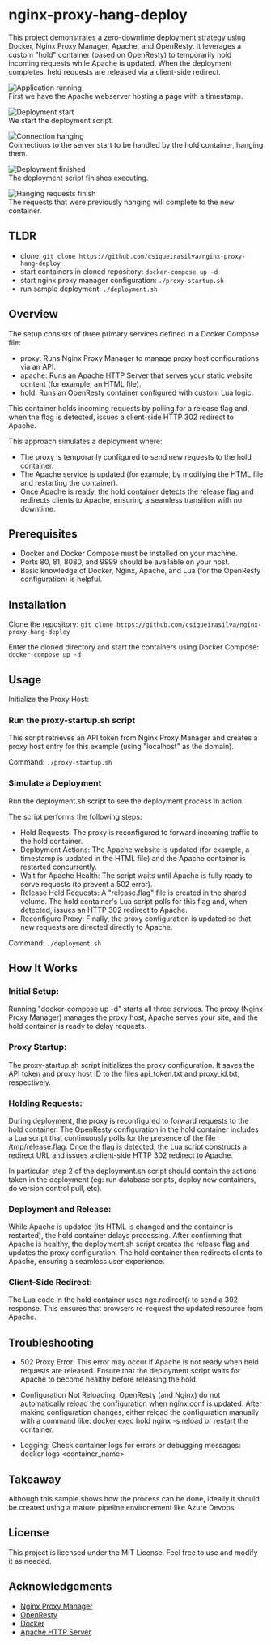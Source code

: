 # nginx-proxy-hang-deploy

This project demonstrates a zero-downtime deployment strategy using Docker, Nginx Proxy Manager, Apache, and OpenResty. It leverages a custom "hold" container (based on OpenResty) to temporarily hold incoming requests while Apache is updated. When the deployment completes, held requests are released via a client-side redirect.

![Application running](imgs/image.png)  
First we have the Apache webserver hosting a page with a timestamp.

![Deployment start](imgs/image-1.png)  
We start the deployment script.

![Connection hanging](imgs/image-2.png)  
Connections to the server start to be handled by the hold container, hanging them.

![Deployment finished](imgs/image-3.png)  
The deployment script finishes executing.

![Hanging requests finish](imgs/image-4.png)  
The requests that were previously hanging will complete to the new container.

## TLDR

- clone: ```git clone https://github.com/csiqueirasilva/nginx-proxy-hang-deploy```
- start containers in cloned repository: ```docker-compose up -d```
- start nginx proxy manager configuration: ```./proxy-startup.sh```
- run sample deployment: ```./deployment.sh```

##  Overview
The setup consists of three primary services defined in a Docker Compose file:

- proxy: Runs Nginx Proxy Manager to manage proxy host configurations via an API.
- apache: Runs an Apache HTTP Server that serves your static website content (for example, an HTML file).
- hold: Runs an OpenResty container configured with custom Lua logic.

This container holds incoming requests by polling for a release flag and, when the flag is detected, issues a client-side HTTP 302 redirect to Apache.

This approach simulates a deployment where:

- The proxy is temporarily configured to send new requests to the hold container.
- The Apache service is updated (for example, by modifying the HTML file and restarting the container).
- Once Apache is ready, the hold container detects the release flag and redirects clients to Apache, ensuring a seamless transition with no downtime.

## Prerequisites

- Docker and Docker Compose must be installed on your machine.
- Ports 80, 81, 8080, and 9999 should be available on your host.
- Basic knowledge of Docker, Nginx, Apache, and Lua (for the OpenResty configuration) is helpful.

## Installation 

Clone the repository: ```git clone https://github.com/csiqueirasilva/nginx-proxy-hang-deploy```

Enter the cloned directory and start the containers using Docker Compose: ```docker-compose up -d```

## Usage

Initialize the Proxy Host:

### Run the proxy-startup.sh script

This script retrieves an API token from Nginx Proxy Manager and creates a proxy host entry for this example (using "localhost" as the domain). 

Command: ```./proxy-startup.sh```

### Simulate a Deployment

Run the deployment.sh script to see the deployment process in action.

The script performs the following steps: 

- Hold Requests: The proxy is reconfigured to forward incoming traffic to the hold container. 
- Deployment Actions: The Apache website is updated (for example, a timestamp is updated in the HTML file) and the Apache container is restarted concurrently. 
- Wait for Apache Health: The script waits until Apache is fully ready to serve requests (to prevent a 502 error). 
- Release Held Requests: A "release.flag" file is created in the shared volume. The hold container's Lua script polls for this flag and, when detected, issues an HTTP 302 redirect to Apache. 
- Reconfigure Proxy: Finally, the proxy configuration is updated so that new requests are directed directly to Apache. 

Command: ```./deployment.sh```

## How It Works

### Initial Setup:

Running "docker-compose up -d" starts all three services.
The proxy (Nginx Proxy Manager) manages the proxy host, Apache serves your site, and the hold container is ready to delay requests.

### Proxy Startup:

The proxy-startup.sh script initializes the proxy configuration.
It saves the API token and proxy host ID to the files api_token.txt and proxy_id.txt, respectively.

### Holding Requests:

During deployment, the proxy is reconfigured to forward requests to the hold container.
The OpenResty configuration in the hold container includes a Lua script that continuously polls for the presence of the file /tmp/release.flag.
Once the flag is detected, the Lua script constructs a redirect URL and issues a client-side HTTP 302 redirect to Apache.

In particular, step 2 of the deployment.sh script should contain the actions taken in the deployment (eg: run database scripts, deploy new containers, do version control pull, etc).

### Deployment and Release:

While Apache is updated (its HTML is changed and the container is restarted), the hold container delays processing.
After confirming that Apache is healthy, the deployment.sh script creates the release flag and updates the proxy configuration.
The hold container then redirects clients to Apache, ensuring a seamless user experience.

### Client-Side Redirect:

The Lua code in the hold container uses ngx.redirect() to send a 302 response.
This ensures that browsers re-request the updated resource from Apache.

## Troubleshooting

- 502 Proxy Error: This error may occur if Apache is not ready when held requests are released. Ensure that the deployment script waits for Apache to become healthy before releasing the hold.

- Configuration Not Reloading: OpenResty (and Nginx) do not automatically reload the configuration when nginx.conf is updated. After making configuration changes, either reload the configuration manually with a command like: docker exec hold nginx -s reload or restart the container.

- Logging: Check container logs for errors or debugging messages: docker logs <container_name>

## Takeaway

Although this sample shows how the process can be done, ideally it should be created using a mature pipeline environement like Azure Devops.

## License

This project is licensed under the MIT License. Feel free to use and modify it as needed.

## Acknowledgements

- [Nginx Proxy Manager](https://nginxproxymanager.com/)
- [OpenResty](https://openresty.org/)
- [Docker](https://www.docker.com/)
- [Apache HTTP Server](https://httpd.apache.org/)
